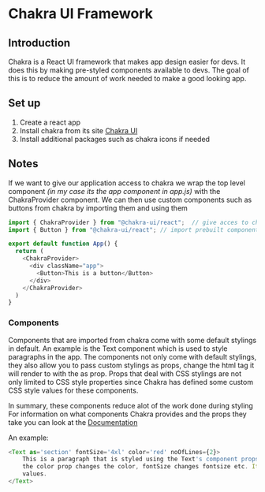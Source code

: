 # Chakra UI Framework

## Introduction
Chakra is a React UI framework that makes app design easier for devs. It does this by making pre-styled components available to devs. The goal of this is to reduce the amount of work needed to make a good looking app.

## Set up
1. Create a react app
2. Install chakra from its site [Chakra UI](https://chakra-ui.com/getting-started)
3. Install additional packages such as chakra icons if needed

## Notes
If we want to give our application access to chakra we wrap the top level component *(in my case its the app component in app.js)* with the ChakraProvider component. We can then use custom components such as buttons from chakra by importing them and using them
```javascript
import { ChakraProvider } from "@chakra-ui/react";  // give acces to chakra
import { Button } from "@chakra-ui/react"; // import prebuilt components from chakra

export default function App() {
  return (
    <ChakraProvider>
      <div className="app">
        <Button>This is a button</Button>
      </div>
    </ChakraProvider>
  )
}
```
### Components
Components that are imported from chakra come with some default stylings in default. An example is the Text component which is used to style paragraphs in the app. 
The components not only come with default stylings, they also allow you to pass custom stylings as props, change the html tag it will render to with the as prop. Props that deal with CSS stylings are not only limited to CSS style properties since Chakra has defined some custom CSS style values for these components.  

In summary, these components reduce alot of the work done during styling
For information on what components Chakra provides and the props they take you can look at the [Documentation](https://chakra-ui.com/docs/components)

An example:
```javascript
<Text as='section' fontSize='4xl' color='red' noOfLines={2}>
    This is a paragraph that is styled using the Text's component props. The as prop changes what tag the component will be rendered to, 
    the color prop changes the color, fontSize changes fontsize etc. It's possible for these props to hold values that are not valid CSS 
    values.
</Text>
```